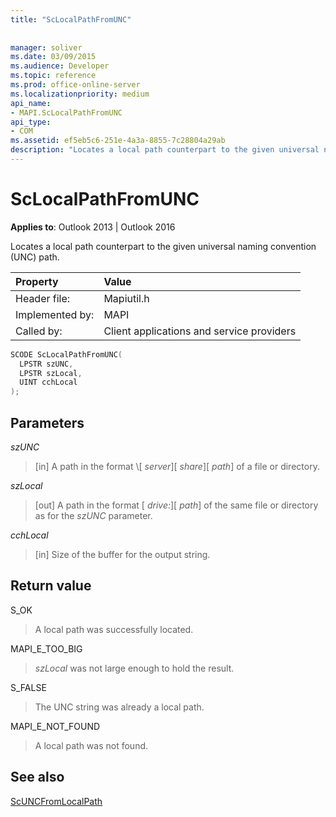 ```yaml
---
title: "ScLocalPathFromUNC"
 
 
manager: soliver
ms.date: 03/09/2015
ms.audience: Developer
ms.topic: reference
ms.prod: office-online-server
ms.localizationpriority: medium
api_name:
- MAPI.ScLocalPathFromUNC
api_type:
- COM
ms.assetid: ef5eb5c6-251e-4a3a-8855-7c28804a29ab
description: "Locates a local path counterpart to the given universal naming convention (UNC) path for Outlook 2013 or Outlook 2016."
---
```


# ScLocalPathFromUNC

  
  
**Applies to**: Outlook 2013 | Outlook 2016 
  
Locates a local path counterpart to the given universal naming convention (UNC) path. 
  
|Property |Value |
|:-----|:-----|
|Header file:  <br/> |Mapiutil.h  <br/> |
|Implemented by:  <br/> |MAPI  <br/> |
|Called by:  <br/> |Client applications and service providers  <br/> |
   
```cpp
SCODE ScLocalPathFromUNC(
  LPSTR szUNC,
  LPSTR szLocal,
  UINT cchLocal
);
```

## Parameters

 _szUNC_
  
> [in] A path in the format \\[ _server_]\[ _share_]\[ _path_] of a file or directory.
    
 _szLocal_
  
> [out] A path in the format [ _drive:_]\[ _path_] of the same file or directory as for the  _szUNC_ parameter. 
    
 _cchLocal_
  
> [in] Size of the buffer for the output string.
    
## Return value

S_OK
  
> A local path was successfully located.
    
MAPI_E_TOO_BIG
  
>  _szLocal_ was not large enough to hold the result. 
    
S_FALSE
  
> The UNC string was already a local path.
    
MAPI_E_NOT_FOUND
  
> A local path was not found.
    
## See also



[ScUNCFromLocalPath](scuncfromlocalpath.md)

